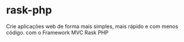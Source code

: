 rask-php
========

Crie aplicações web de forma mais simples, mais rápido e com menos código. com o Framework MVC Rask PHP 
